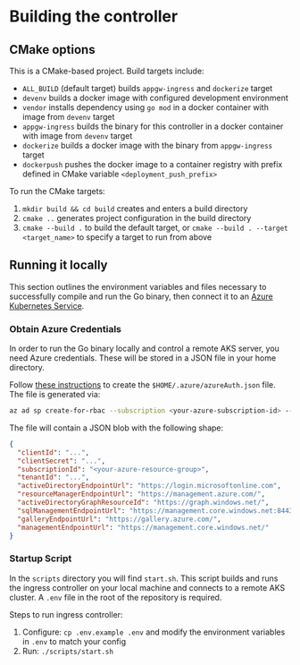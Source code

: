 # Building the controller

## CMake options

This is a CMake-based project. Build targets include:

- `ALL_BUILD` (default target) builds `appgw-ingress` and `dockerize` target
- `devenv` builds a docker image with configured development environment
- `vendor` installs dependency using `go mod` in a docker container with image from `devenv` target
- `appgw-ingress` builds the binary for this controller in a docker container with image from `devenv` target
- `dockerize` builds a docker image with the binary from `appgw-ingress` target
- `dockerpush` pushes the docker image to a container registry with prefix defined in CMake variable `<deployment_push_prefix>`

To run the CMake targets:

1. `mkdir build && cd build` creates and enters a build directory
2. `cmake ..` generates project configuration in the build directory
3. `cmake --build .` to build the default target,
    or `cmake --build . --target <target_name>` to specify a target to run from above

## Running it locally

This section outlines the environment variables and files necessary to successfully compile and run the Go binary, then connect it to an [Azure Kubernetes Service](https://docs.microsoft.com/en-us/azure/aks/intro-kubernetes).

### Obtain Azure Credentials

In order to run the Go binary locally and control a remote AKS server, you need Azure credentials. These will be stored in a JSON file in your home directory.

Follow [these instructions](https://docs.microsoft.com/en-us/dotnet/api/overview/azure/containerinstance?view=azure-dotnet#authentication) to create the `$HOME/.azure/azureAuth.json` file. The file is generated via:

```bash
az ad sp create-for-rbac --subscription <your-azure-subscription-id> --sdk-auth > $HOME/.azure/azureAuth.json
```

The file will contain a JSON blob with the following shape:

```json
{
  "clientId": "...",
  "clientSecret": "...",
  "subscriptionId": "<your-azure-resource-group>",
  "tenantId": "...",
  "activeDirectoryEndpointUrl": "https://login.microsoftonline.com",
  "resourceManagerEndpointUrl": "https://management.azure.com/",
  "activeDirectoryGraphResourceId": "https://graph.windows.net/",
  "sqlManagementEndpointUrl": "https://management.core.windows.net:8443/",
  "galleryEndpointUrl": "https://gallery.azure.com/",
  "managementEndpointUrl": "https://management.core.windows.net/"
}
```

### Startup Script

In the `scripts` directory you will find `start.sh`. This script builds and runs the ingress controller on your local machine and connects to a remote AKS cluster. A `.env` file in the root of the repository is required.

Steps to run ingress controller:

1. Configure: `cp .env.example .env` and modify the environment variables in `.env` to match your config
1. Run: `./scripts/start.sh`
